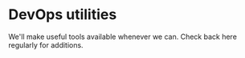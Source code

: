 # DevOps utilities

We'll make useful tools available whenever we can. Check back here regularly for additions.
